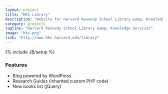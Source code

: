 ```yaml
---
layout: project
title: "HKS Library"
description: "Website for Harvard Kennedy School Library &amp; Knowledge Services"
category: projects
tagline: "Harvard Kennedy School Library &amp; Knowledge Services"
image: "hks.png"
link: "http://www.hks.harvard.edu/library"
---
```

{% include JB/setup %}

### Features

- Blog powered by WordPress
- Research Guides (inherited custom PHP code)
- New books list (jQuery)
